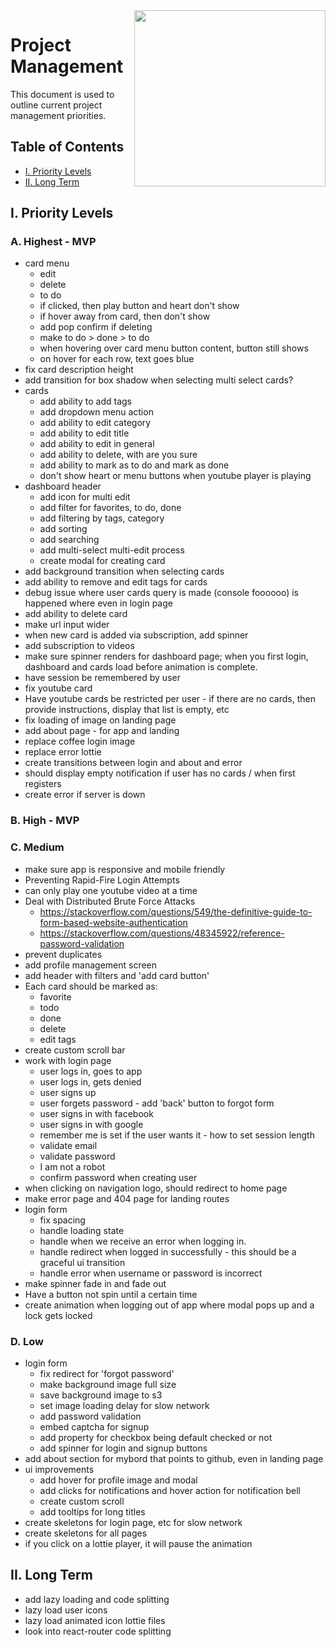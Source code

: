 <img align="right" width="306" height="282" src="https://github.com/jimmy-e/mybord/blob/master/etc/assets/projectManagement.jpg">

# Project Management

This document is used to outline current project management priorities.

## Table of Contents

* [I. Priority Levels](#i-priority-levels)   
* [II. Long Term](#ii-long-term)   

## I. Priority Levels

### A. Highest - MVP

  * card menu
    * edit
    * delete
    * to do
    * if clicked, then play button and heart don't show
    * if hover away from card, then don't show
    * add pop confirm if deleting
    * make to do > done > to do
    * when hovering over card menu button content, button still shows
    * on hover for each row, text goes blue
  * fix card description height
  * add transition for box shadow when selecting multi select cards?
  * cards
    * add ability to add tags
    * add dropdown menu action
    * add ability to edit category
    * add ability to edit title
    * add ability to edit in general
    * add ability to delete, with are you sure
    * add ability to mark as to do and mark as done
    * don't show heart or menu buttons when youtube player is playing
  * dashboard header  
    * add icon for multi edit
    * add filter for favorites, to do, done
    * add filtering by tags, category
    * add sorting
    * add searching
    * add multi-select multi-edit process
    * create modal for creating card
  * add background transition when selecting cards
  * add ability to remove and edit tags for cards
  * debug issue where user cards query is made (console foooooo) is happened where even in login
   page
  * add ability to delete card
  * make url input wider
  * when new card is added via subscription, add spinner
  * add subscription to videos
  * make sure spinner renders for dashboard page; when you first login, dashboard and cards load
   before animation is complete.
  * have session be remembered by user
  * fix youtube card
  * Have youtube cards be restricted per user - if there are no cards, then provide instructions,
    display that list is empty, etc
  * fix loading of image on landing page
  * add about page - for app and landing
  * replace coffee login image
  * replace error lottie
  * create transitions between login and about and error
  * should display empty notification if user has no cards / when first
    registers
  * create error if server is down  

### B. High - MVP

### C. Medium

  * make sure app is responsive and mobile friendly
  * Preventing Rapid-Fire Login Attempts 
  * can only play one youtube video at a time
  * Deal with Distributed Brute Force Attacks
    * https://stackoverflow.com/questions/549/the-definitive-guide-to-form-based-website-authentication
    * https://stackoverflow.com/questions/48345922/reference-password-validation
  * prevent duplicates
  * add profile management screen
  * add header with filters and 'add card button'
  * Each card should be marked as:
    * favorite
    * todo
    * done
    * delete
    * edit tags
  * create custom scroll bar  
  * work with login page
    * user logs in, goes to app
    * user logs in, gets denied
    * user signs up
    * user forgets password - add 'back' button to forgot form
    * user signs in with facebook
    * user signs in with google
    * remember me is set if the user wants it - how to set session length
    * validate email
    * validate password
    * I am not a robot
    * confirm password when creating user
  * when clicking on navigation logo, should redirect to home page
  * make error page and 404 page for landing routes
  * login form
    * fix spacing
    * handle loading state
    * handle when we receive an error when logging in.
    * handle redirect when logged in successfully - this should be a graceful ui transition
    * handle error when username or password is incorrect
  * make spinner fade in and fade out
  * Have a button not spin until a certain time
  * create animation when logging out of app where modal pops up and a lock gets locked

### D. Low

  * login form
    * fix redirect for 'forgot password'
    * make background image full size
    * save background image to s3
    * set image loading delay for slow network
    * add password validation
    * embed captcha for signup
    * add property for checkbox being default checked or not
    * add spinner for login and signup buttons
  * add about section for mybord that points to github, even in landing page
  * ui improvements
    * add hover for profile image and modal
    * add clicks for notifications and hover action for notification bell
    * create custom scroll
    * add tooltips for long titles
  * create skeletons for login page, etc for slow network
  * create skeletons for all pages
  * if you click on a lottie player, it will pause the animation
  
## II. Long Term  

* add lazy loading and code splitting
* lazy load user icons
* lazy load animated icon lottie files
* look into react-router code splitting
